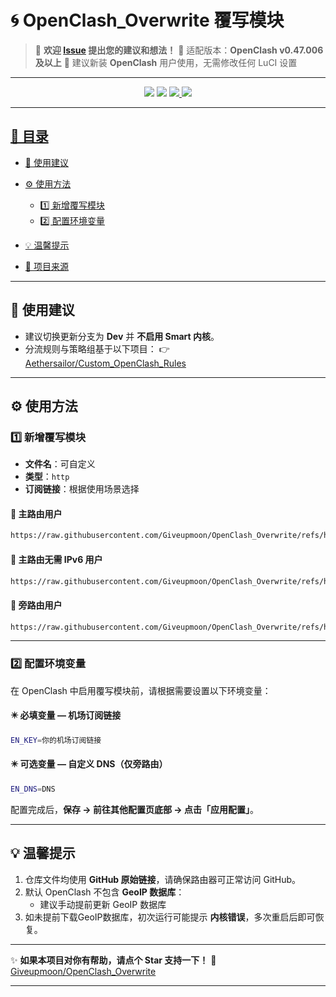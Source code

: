 # 🌀 OpenClash_Overwrite 覆写模块

> 💬 **欢迎 [Issue](https://github.com/Giveupmoon/OpenClash_Overwrite/issues) 提出您的建议和想法！**
> 🧩 适配版本：**OpenClash v0.47.006 及以上**
> 🧱 建议新装 **OpenClash** 用户使用，无需修改任何 LuCI 设置

---

<p align="center">
  <img src="https://img.shields.io/github/last-commit/Giveupmoon/OpenClash_Overwrite?style=for-the-badge&logo=git&label=Last%20Update" />
  <img src="https://img.shields.io/github/repo-size/Giveupmoon/OpenClash_Overwrite?style=for-the-badge&logo=github&label=Repo%20Size" />
  <a href="https://github.com/vernesong/OpenClash" target="_blank">
    <img src="https://img.shields.io/badge/OpenClash-v0.47.006%2B-blue?style=for-the-badge&logo=openwrt" />
  <img src="https://img.shields.io/badge/License-MIT-green?style=for-the-badge" />
</p>

---

## 📖 目录

* [📌 使用建议](#-使用建议)
* [⚙️ 使用方法](#️-使用方法)

  * [1️⃣ 新增覆写模块](#1️⃣-新增覆写模块)
  * [2️⃣ 配置环境变量](#2️⃣-配置环境变量)
* [💡 温馨提示](#-温馨提示)
* [📂 项目来源](#-项目来源)

---

## 📌 使用建议

* 建议切换更新分支为 **Dev** 并 **不启用 Smart 内核**。
* 分流规则与策略组基于以下项目：
  👉 [Aethersailor/Custom_OpenClash_Rules](https://github.com/Aethersailor/Custom_OpenClash_Rules.git)

---

## ⚙️ 使用方法

### 1️⃣ 新增覆写模块

* **文件名**：可自定义
* **类型**：`http`
* **订阅链接**：根据使用场景选择

#### 🔹 主路由用户

```bash
https://raw.githubusercontent.com/Giveupmoon/OpenClash_Overwrite/refs/heads/main/Overwrite/Overwrite.conf
```

#### 🔹 主路由无需 IPv6 用户

```bash
https://raw.githubusercontent.com/Giveupmoon/OpenClash_Overwrite/refs/heads/main/Overwrite/Overwrite-noipv6.conf
```

#### 🔹 旁路由用户

```bash
https://raw.githubusercontent.com/Giveupmoon/OpenClash_Overwrite/refs/heads/main/Overwrite/Overwrite-bypass.conf
```

---

### 2️⃣ 配置环境变量

在 OpenClash 中启用覆写模块前，请根据需要设置以下环境变量：

#### ✴️ 必填变量 — 机场订阅链接

```bash
EN_KEY=你的机场订阅链接
```

#### ✴️ 可选变量 — 自定义 DNS（仅旁路由）

```bash
EN_DNS=DNS
```

配置完成后，**保存 → 前往其他配置页底部 → 点击「应用配置」**。

---

## 💡 温馨提示

1. 仓库文件均使用 **GitHub 原始链接**，请确保路由器可正常访问 GitHub。
2.  默认 OpenClash 不包含 **GeoIP 数据库**：
       * 建议手动提前更新 GeoIP 数据库
3. 如未提前下载GeoIP数据库，初次运行可能提示 **内核错误**，多次重启后即可恢复。


---

✨ **如果本项目对你有帮助，请点个 Star 支持一下！**
🧡 [Giveupmoon/OpenClash_Overwrite](https://github.com/Giveupmoon/OpenClash_Overwrite)

---
